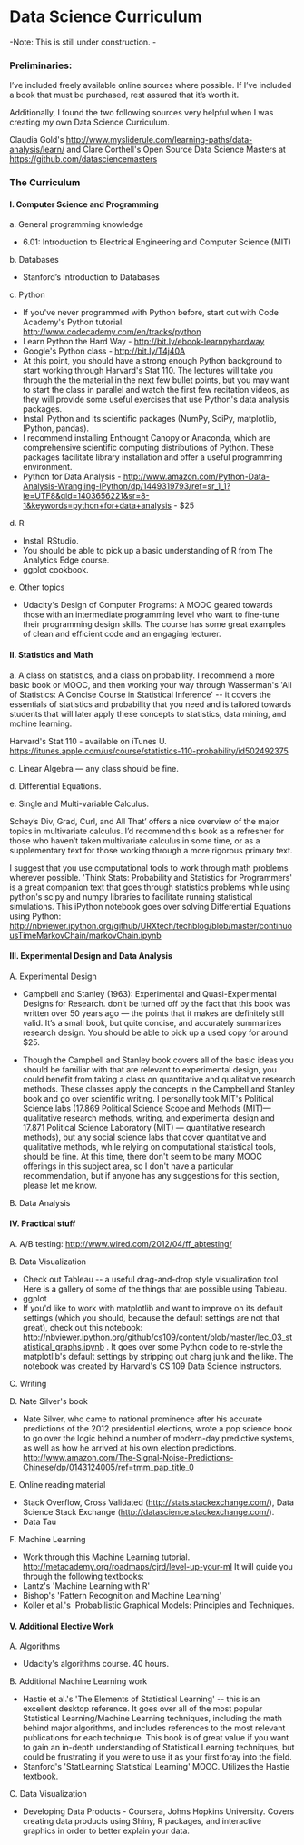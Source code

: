 # Data Science Curriculum

-Note: This is still under construction. - 

### Preliminaries: 

I’ve included freely available online sources where possible. If I’ve included a book that must be purchased, rest assured that it’s worth it. 

Additionally, I found the two following sources very helpful when I was creating my own Data Science Curriculum.

Claudia Gold's http://www.mysliderule.com/learning-paths/data-analysis/learn/ and Clare Corthell's Open Source Data Science Masters at https://github.com/datasciencemasters

### The Curriculum

#### I. Computer Science and Programming

a. General programming knowledge
- 6.01: Introduction to Electrical Engineering and Computer Science (MIT) 

b. Databases
- Stanford’s Introduction to Databases

c. Python
- If you've never programmed with Python before, start out with Code Academy's Python tutorial. http://www.codecademy.com/en/tracks/python
- Learn Python the Hard Way - http://bit.ly/ebook-learnpyhardway
- Google's Python class - http://bit.ly/T4j40A
- At this point, you should have a strong enough Python background to start working through Harvard's Stat 110. The lectures will take you through the the material in the next few bullet points, but you may want to start the class in parallel and watch the first few recitation videos, as they will provide some useful exercises that use Python's data analysis packages. 
- Install Python and its scientific packages (NumPy, SciPy, matplotlib, IPython, pandas). 
- I recommend installing Enthought Canopy or Anaconda, which are comprehensive scientific computing distributions of Python. These packages facilitate library installation and offer a useful programming environment. 
- Python for Data Analysis - http://www.amazon.com/Python-Data-Analysis-Wrangling-IPython/dp/1449319793/ref=sr_1_1?ie=UTF8&qid=1403656221&sr=8-1&keywords=python+for+data+analysis - $25

d. R
- Install RStudio.
- You should be able to pick up a basic understanding of R from The Analytics Edge course. 
- ggplot cookbook. 

e. Other topics
- Udacity's Design of Computer Programs: A MOOC geared towards those with an intermediate programming level who want to fine-tune their programming design skills. The course has some great examples of clean and efficient code and an engaging lecturer.


#### II. Statistics and Math
a. A class on statistics, and a class on probability. I recommend a more basic book or MOOC, and then working your way through Wasserman's 'All of Statistics: A Concise Course in Statistical Inference' -- it covers the essentials of statistics and probability that you need and is tailored towards students that will later apply these concepts to statistics, data mining, and mchine learning. 

Harvard's Stat 110 - available on iTunes U. https://itunes.apple.com/us/course/statistics-110-probability/id502492375

c. Linear Algebra — any class should be fine.

d. Differential Equations. 

e. Single and Multi-variable Calculus. 


Schey’s Div, Grad, Curl, and All That’ offers a nice overview of the major topics in multivariate calculus. I’d recommend this book as a refresher for those who haven’t taken multivariate calculus in some time, or as a supplementary text for those working through a more rigorous primary text. 

I suggest that you use computational tools to work through math problems wherever possible. 'Think Stats: Probability and Statistics for Programmers' is a great companion text that goes through statistics problems while using python's scipy and numpy libraries to facilitate running statistical simulations. This iPython notebook goes over solving Differential Equations using Python: http://nbviewer.ipython.org/github/URXtech/techblog/blob/master/continuousTimeMarkovChain/markovChain.ipynb


#### III. Experimental Design and Data Analysis

A. Experimental Design
- Campbell and Stanley (1963): Experimental and Quasi-Experimental Designs for Research. don’t be turned off by the fact that this book was written over 50 years ago — the points that it makes are definitely still valid. It’s a small book, but quite concise, and accurately summarizes research design. You should be able to pick up a used copy for around $25.

- Though the Campbell and Stanley book covers all of the basic ideas you should be familiar with that are relevant to experimental design, you could benefit from taking a class on quantitative and qualitative research methods. These classes apply the concepts in the Campbell and Stanley book and go over scientific writing. I personally took MIT's Political Science labs (17.869 Political Science Scope and Methods (MIT)— qualitative research methods, writing, and experimental design and 17.871 Political Science Laboratory (MIT) — quantitative research methods), but any social science labs that cover quantitative and qualitative methods, while relying on computational statistical tools, should be fine. At this time, there don't seem to be many MOOC offerings in this subject area, so I don't have a particular recommendation, but if anyone has any suggestions for this section, please let me know.

B. Data Analysis

#### IV. Practical stuff
A. A/B testing:
http://www.wired.com/2012/04/ff_abtesting/

B. Data Visualization
- Check out Tableau -- a useful drag-and-drop style visualization tool. Here is a gallery of some of the things that are possible using Tableau. 
- ggplot 
- If you'd like to work with matplotlib and want to improve on its default settings (which you should, because the default settings are not that great), check out this notebook: http://nbviewer.ipython.org/github/cs109/content/blob/master/lec_03_statistical_graphs.ipynb . It goes over some Python code to re-style the matplotlib's default settings by stripping out charg junk and the like. The notebook was created by  Harvard's CS 109 Data Science instructors. 

C. Writing

D. Nate Silver's book
- Nate Silver, who came to national prominence after his accurate predictions of the 2012 presidential elections, wrote a pop science book to go over the logic behind a number of modern-day predictive systems, as well as how he arrived at his own election predictions. http://www.amazon.com/The-Signal-Noise-Predictions-Chinese/dp/0143124005/ref=tmm_pap_title_0

E. Online reading material
- Stack Overflow, Cross Validated (http://stats.stackexchange.com/), Data Science Stack Exchange (http://datascience.stackexchange.com/). 
- Data Tau


F. Machine Learning
- Work through this Machine Learning tutorial. http://metacademy.org/roadmaps/cjrd/level-up-your-ml It will guide you through the following textbooks:
- Lantz's 'Machine Learning with R'
- Bishop's 'Pattern Recognition and Machine Learning'
- Koller et al.'s 'Probabilistic Graphical Models: Principles and Techniques. 


#### V. Additional Elective Work

A. Algorithms
- Udacity's algorithms course. 40 hours. 

B. Additional Machine Learning work 
- Hastie et al.'s 'The Elements of Statistical Learning' -- this is an excellent desktop reference. It goes over all of the most popular Statistical Learning/Machine Learning techniques, including the math behind major algorithms, and includes references to the most relevant publications for each technique. This book is of great value if you want to gain an in-depth understanding of Statistical Learning techniques, but could be frustrating if you were to use it as your first foray into the field. 
- Stanford's 'StatLearning Statistical Learning' MOOC. Utilizes the Hastie textbook. 

C. Data Visualization
- Developing Data Products - Coursera, Johns Hopkins University. Covers creating data products using Shiny, R packages, and interactive graphics in order to better explain your data. 



